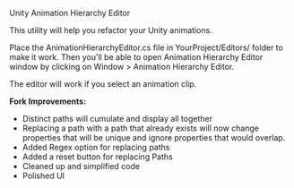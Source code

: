 Unity Animation Hierarchy Editor


This utility will help you refactor your Unity animations.

Place the AnimationHierarchyEditor.cs file in YourProject/Editors/ folder to make it work. Then you'll be able to open Animation Hierarchy Editor window by clicking on Window > Animation Hierarchy Editor.

The editor will work if you select an animation clip.


**Fork Improvements:**
- Distinct paths will cumulate and display all together
- Replacing a path with a path that already exists will now change properties that will be unique and ignore properties that would overlap.
- Added Regex option for replacing paths
- Added a reset button for replacing Paths
- Cleaned up and simplified code
- Polished UI
